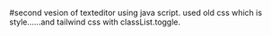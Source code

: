 #second vesion of texteditor using java script.
used old css which is style......and tailwind css with classList.toggle.